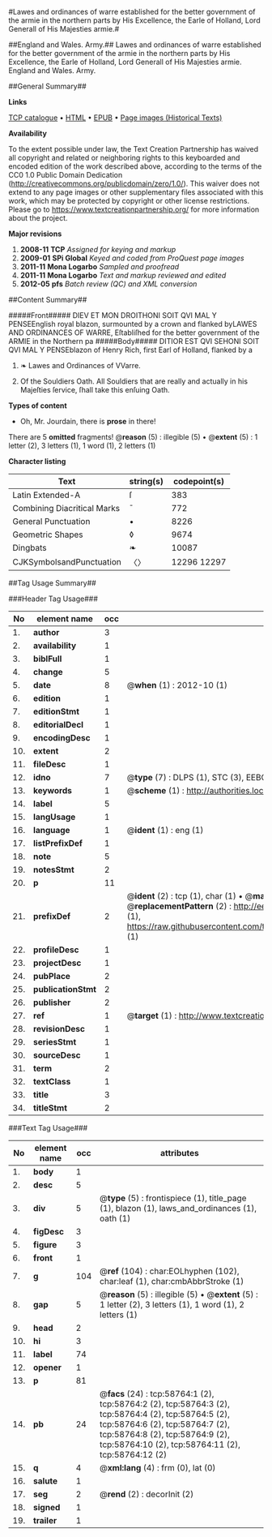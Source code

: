 #Lawes and ordinances of warre established for the better government of the armie in the northern parts by His Excellence, the Earle of Holland, Lord Generall of His Majesties armie.#

##England and Wales. Army.##
Lawes and ordinances of warre established for the better government of the armie in the northern parts by His Excellence, the Earle of Holland, Lord Generall of His Majesties armie.
England and Wales. Army.

##General Summary##

**Links**

[TCP catalogue](http://www.ota.ox.ac.uk/tcp/)  • 
[HTML](http://tei.it.ox.ac.uk/tcp/Texts-HTML/free/A49/A49784.html)  • 
[EPUB](http://tei.it.ox.ac.uk/tcp/Texts-EPUB/free/A49/A49784.epub) • 
[Page images (Historical Texts)](https://historicaltexts.jisc.ac.uk/eebo-12282277e)

**Availability**

To the extent possible under law, the Text Creation Partnership has waived all copyright and related or neighboring rights to this keyboarded and encoded edition of the work described above, according to the terms of the CC0 1.0 Public Domain Dedication (http://creativecommons.org/publicdomain/zero/1.0/). This waiver does not extend to any page images or other supplementary files associated with this work, which may be protected by copyright or other license restrictions. Please go to https://www.textcreationpartnership.org/ for more information about the project.

**Major revisions**

1. __2008-11__ __TCP__ *Assigned for keying and markup*
1. __2009-01__ __SPi Global__ *Keyed and coded from ProQuest page images*
1. __2011-11__ __Mona Logarbo__ *Sampled and proofread*
1. __2011-11__ __Mona Logarbo__ *Text and markup reviewed and edited*
1. __2012-05__ __pfs__ *Batch review (QC) and XML conversion*

##Content Summary##

#####Front#####
DIEV ET MON DROITHONI SOIT QVI MAL Y PENSEEnglish royal blazon, surmounted by a crown and flanked byLAWES AND ORDINANCES OF WARRE, Eſtabliſhed for the better government of the ARMIE in the Northern pa
#####Body#####
DITIOR EST QVI SEHONI SOIT QVI MAL Y PENSEblazon of Henry Rich, first Earl of Holland, flanked by a 
1. ❧ Lawes and Ordinances of VVarre.

1. Of the Souldiers Oath. All Souldiers that are really and actually in his Majeſties ſervice, ſhall take this enſuing Oath.

**Types of content**

  * Oh, Mr. Jourdain, there is **prose** in there!

There are 5 **omitted** fragments! 
 @__reason__ (5) : illegible (5)  •  @__extent__ (5) : 1 letter (2), 3 letters (1), 1 word (1), 2 letters (1)

**Character listing**


|Text|string(s)|codepoint(s)|
|---|---|---|
|Latin Extended-A|ſ|383|
|Combining             Diacritical Marks|̄|772|
|General Punctuation|•|8226|
|Geometric Shapes|◊|9674|
|Dingbats|❧|10087|
|CJKSymbolsandPunctuation|〈〉|12296 12297|

##Tag Usage Summary##

###Header Tag Usage###

|No|element name|occ|attributes|
|---|---|---|---|
|1.|__author__|3||
|2.|__availability__|1||
|3.|__biblFull__|1||
|4.|__change__|5||
|5.|__date__|8| @__when__ (1) : 2012-10 (1)|
|6.|__edition__|1||
|7.|__editionStmt__|1||
|8.|__editorialDecl__|1||
|9.|__encodingDesc__|1||
|10.|__extent__|2||
|11.|__fileDesc__|1||
|12.|__idno__|7| @__type__ (7) : DLPS (1), STC (3), EEBO-CITATION (1), OCLC (1), VID (1)|
|13.|__keywords__|1| @__scheme__ (1) : http://authorities.loc.gov/ (1)|
|14.|__label__|5||
|15.|__langUsage__|1||
|16.|__language__|1| @__ident__ (1) : eng (1)|
|17.|__listPrefixDef__|1||
|18.|__note__|5||
|19.|__notesStmt__|2||
|20.|__p__|11||
|21.|__prefixDef__|2| @__ident__ (2) : tcp (1), char (1)  •  @__matchPattern__ (2) : ([0-9\-]+):([0-9IVX]+) (1), (.+) (1)  •  @__replacementPattern__ (2) : http://eebo.chadwyck.com/downloadtiff?vid=$1&page=$2 (1), https://raw.githubusercontent.com/textcreationpartnership/Texts/master/tcpchars.xml#$1 (1)|
|22.|__profileDesc__|1||
|23.|__projectDesc__|1||
|24.|__pubPlace__|2||
|25.|__publicationStmt__|2||
|26.|__publisher__|2||
|27.|__ref__|1| @__target__ (1) : http://www.textcreationpartnership.org/docs/. (1)|
|28.|__revisionDesc__|1||
|29.|__seriesStmt__|1||
|30.|__sourceDesc__|1||
|31.|__term__|2||
|32.|__textClass__|1||
|33.|__title__|3||
|34.|__titleStmt__|2||


###Text Tag Usage###

|No|element name|occ|attributes|
|---|---|---|---|
|1.|__body__|1||
|2.|__desc__|5||
|3.|__div__|5| @__type__ (5) : frontispiece (1), title_page (1), blazon (1), laws_and_ordinances (1), oath (1)|
|4.|__figDesc__|3||
|5.|__figure__|3||
|6.|__front__|1||
|7.|__g__|104| @__ref__ (104) : char:EOLhyphen (102), char:leaf (1), char:cmbAbbrStroke (1)|
|8.|__gap__|5| @__reason__ (5) : illegible (5)  •  @__extent__ (5) : 1 letter (2), 3 letters (1), 1 word (1), 2 letters (1)|
|9.|__head__|2||
|10.|__hi__|3||
|11.|__label__|74||
|12.|__opener__|1||
|13.|__p__|81||
|14.|__pb__|24| @__facs__ (24) : tcp:58764:1 (2), tcp:58764:2 (2), tcp:58764:3 (2), tcp:58764:4 (2), tcp:58764:5 (2), tcp:58764:6 (2), tcp:58764:7 (2), tcp:58764:8 (2), tcp:58764:9 (2), tcp:58764:10 (2), tcp:58764:11 (2), tcp:58764:12 (2)|
|15.|__q__|4| @__xml:lang__ (4) : frm (0), lat (0)|
|16.|__salute__|1||
|17.|__seg__|2| @__rend__ (2) : decorInit (2)|
|18.|__signed__|1||
|19.|__trailer__|1||
